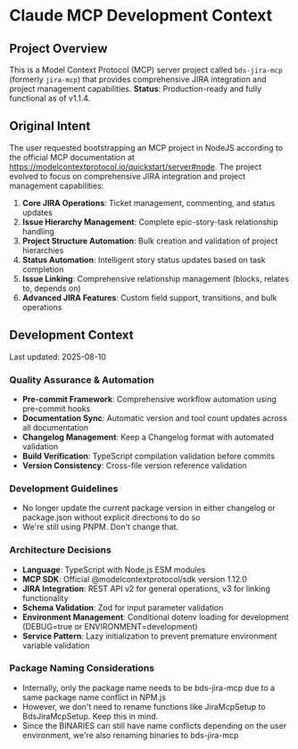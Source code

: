 # Claude MCP Development Context

## Project Overview
This is a Model Context Protocol (MCP) server project called `bds-jira-mcp` (formerly `jira-mcp`) that provides comprehensive JIRA integration and project management capabilities. **Status**: Production-ready and fully functional as of v1.1.4.

## Original Intent
The user requested bootstrapping an MCP project in NodeJS according to the official MCP documentation at https://modelcontextprotocol.io/quickstart/server#node. The project evolved to focus on comprehensive JIRA integration and project management capabilities:

1. **Core JIRA Operations**: Ticket management, commenting, and status updates
2. **Issue Hierarchy Management**: Complete epic-story-task relationship handling
3. **Project Structure Automation**: Bulk creation and validation of project hierarchies  
4. **Status Automation**: Intelligent story status updates based on task completion
5. **Issue Linking**: Comprehensive relationship management (blocks, relates to, depends on)
6. **Advanced JIRA Features**: Custom field support, transitions, and bulk operations

## Development Context

Last updated: 2025-08-10

### Quality Assurance & Automation
- **Pre-commit Framework**: Comprehensive workflow automation using pre-commit hooks
- **Documentation Sync**: Automatic version and tool count updates across all documentation
- **Changelog Management**: Keep a Changelog format with automated validation
- **Build Verification**: TypeScript compilation validation before commits
- **Version Consistency**: Cross-file version reference validation

### Development Guidelines
- No longer update the current package version in either changelog or package.json without explicit directions to do so
- We're still using PNPM. Don't change that.

### Architecture Decisions
- **Language**: TypeScript with Node.js ESM modules
- **MCP SDK**: Official @modelcontextprotocol/sdk version 1.12.0
- **JIRA Integration**: REST API v2 for general operations, v3 for linking functionality
- **Schema Validation**: Zod for input parameter validation
- **Environment Management**: Conditional dotenv loading for development (DEBUG=true or ENVIRONMENT=development)
- **Service Pattern**: Lazy initialization to prevent premature environment variable validation

### Package Naming Considerations
- Internally, only the package name needs to be bds-jira-mcp due to a same package name conflict in NPM.js
- However, we don't need to rename functions like JiraMcpSetup to BdsJiraMcpSetup. Keep this in mind.
- Since the BINARIES can still have name conflicts depending on the user environment, we're also renaming binaries to bds-jira-mcp
